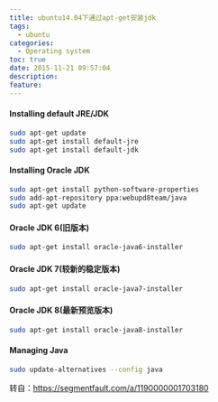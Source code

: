 ```yaml
---
title: ubuntu14.04下通过apt-get安装jdk
tags:
  - ubuntu
categories:
  - Operating system
toc: true
date: 2015-11-21 09:57:04
description: 
feature:
---
```


#### Installing default JRE/JDK
``` bash
sudo apt-get update
sudo apt-get install default-jre
sudo apt-get install default-jdk
```

#### Installing Oracle JDK
``` bash
sudo apt-get install python-software-properties
sudo add-apt-repository ppa:webupd8team/java
sudo apt-get update
```

#### Oracle JDK 6(旧版本)
``` bash
sudo apt-get install oracle-java6-installer
```
<!-- more -->
#### Oracle JDK 7(较新的稳定版本)
``` bash
sudo apt-get install oracle-java7-installer
```
#### Oracle JDK 8(最新预览版本)
``` bash
sudo apt-get install oracle-java8-installer
```
#### Managing Java
``` bash
sudo update-alternatives --config java
```

转自：https://segmentfault.com/a/1190000001703180